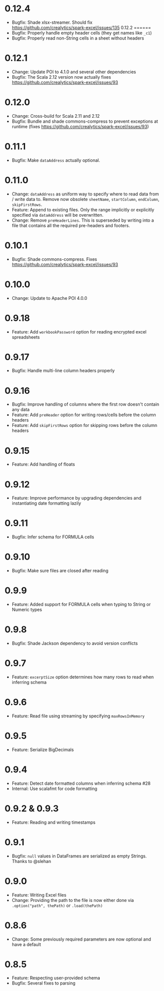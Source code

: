 0.12.4
======
- Bugfix: Shade xlsx-streamer. Should fix https://github.com/crealytics/spark-excel/issues/135
0.12.2
======
- Bugfix: Properly handle empty header cells (they get names like `_c1`)
- Bugfix: Properly read non-String cells in a sheet without headers

0.12.1
======
- Change: Update POI to 4.1.0 and several other dependencies
- Bugfix: The Scala 2.12 version now actually fixes https://github.com/crealytics/spark-excel/issues/93

0.12.0
======
- Change: Cross-build for Scala 2.11 and 2.12
- Bugfix: Bundle and shade commons-compress to prevent exceptions at runtime (fixes https://github.com/crealytics/spark-excel/issues/93)

0.11.1
======
- Bugfix: Make `dataAddress` actually optional.

0.11.0
======
- Change: `dataAddress` as uniform way to specify where to read data from / write data to.
  Remove now obsolete `sheetName`, `startColumn`, `endColumn`, `skipFirstRows`.
- Feature: Append to existing files.
  Only the range implicitly or explicitly specified via `dataAddress` will be overwritten.
- Change: Remove `preHeaderLines`.
  This is superseded by writing into a file that contains all the required pre-headers and footers.

0.10.1
======
- Bugfix: Shade commons-compress. Fixes https://github.com/crealytics/spark-excel/issues/93

0.10.0
======
- Change: Update to Apache POI 4.0.0

0.9.18
======
- Feature: Add `workbookPassword` option for reading encrypted excel spreadsheets

0.9.17
======
- Bugfix: Handle multi-line column headers properly

0.9.16
======
- Bugfix: Improve handling of columns where the first row doesn't contain any data
- Feature: Add `preHeader` option for writing rows/cells before the column headers
- Feature: Add `skipFirstRows` option for skipping rows before the column headers

0.9.15
=====
- Feature: Add handling of floats

0.9.12
=====
- Feature: Improve performance by upgrading dependencies and instantiating date formatting lazily

0.9.11
=====
- Bugfix: Infer schema for FORMULA cells

0.9.10
=====
- Bugfix: Make sure files are closed after reading

0.9.9
=====
- Feature: Added support for FORMULA cells when typing to String or Numeric types

0.9.8
=====
- Bugfix: Shade Jackson dependency to avoid version conflicts

0.9.7
=====
- Feature: `excerptSize` option determines how many rows to read when inferring schema

0.9.6
=====
- Feature: Read file using streaming by specifying `maxRowsInMemory`

0.9.5
=====
- Feature: Serialize BigDecimals

0.9.4
=====
- Feature: Detect date formatted columns when inferring schema #28
- Internal: Use scalafmt for code formatting

0.9.2 & 0.9.3
=============
- Feature: Reading and writing timestamps

0.9.1
=====
- Bugfix: `null` values in DataFrames are serialized as empty Strings. Thanks to @slehan

0.9.0
=====
- Feature: Writing Excel files
- Change: Providing the path to the file is now either done via `.option("path", thePath)` or `.load(thePath)`

0.8.6
=====
- Change: Some previously required parameters are now optional and have a default

0.8.5
=====
- Feature: Respecting user-provided schema
- Bugfix: Several fixes to parsing
